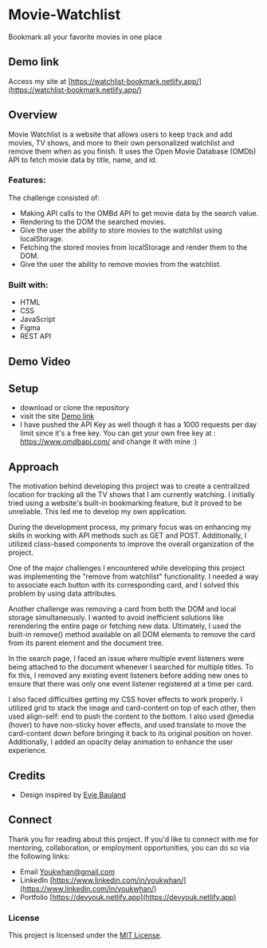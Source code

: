 # Movie-Watchlist
Bookmark all your favorite movies in one place

## Demo link
Access my site at [https://watchlist-bookmark.netlify.app/](https://watchlist-bookmark.netlify.app/)

## Overview
Movie Watchlist is a website that allows users to keep track and add movies, TV shows, and more to their own personalized watchlist and remove them when as you finish. It uses the Open Movie Database (OMDb) API to fetch movie data by title, name, and id.

### Features:
The challenge consisted of:
- Making API calls to the OMBd API to get movie data by the search value.
- Rendering to the DOM the searched movies.
- Give the user the ability to store movies to the watchlist using localStorage.
- Fetching the stored movies from localStorage and render them to the DOM.
- Give the user the ability to remove movies from the watchlist.

### Built with:
- HTML
- CSS
- JavaScript
- Figma
- REST API

## Demo Video

## Setup
- download or clone the repository
- visit the site [Demo link](#demo-link)
- I have pushed the API Key as well though it has a 1000 requests per day limit since it's a free key. You can get your own free key at : https://www.omdbapi.com/ and change it with mine :)


## Approach

The motivation behind developing this project was to create a centralized location for tracking all the TV shows that I am currently watching. I initially tried using a website's built-in bookmarking feature, but it proved to be unreliable. This led me to develop my own application.

During the development process, my primary focus was on enhancing my skills in working with API methods such as GET and POST. Additionally, I utilized class-based components to improve the overall organization of the project.

One of the major challenges I encountered while developing this project was implementing the "remove from watchlist" functionality. I needed a way to associate each button with its corresponding card, and I solved this problem by using data attributes.

Another challenge was removing a card from both the DOM and local storage simultaneously. I wanted to avoid inefficient solutions like rerendering the entire page or fetching new data. Ultimately, I used the built-in remove() method available on all DOM elements to remove the card from its parent element and the document tree.

In the search page, I faced an issue where multiple event listeners were being attached to the document whenever I searched for multiple titles. To fix this, I removed any existing event listeners before adding new ones to ensure that there was only one event listener registered at a time per card.

I also faced difficulties getting my CSS hover effects to work properly. I utilized grid to stack the image and card-content on top of each other, then used align-self: end to push the content to the bottom. I also used @media (hover) to have non-sticky hover effects, and used translate to move the card-content down before bringing it back to its original position on hover. Additionally, I added an opacity delay animation to enhance the user experience.


## Credits
- Design inspired by [Evie Bauland](https://dribbble.com/EvieBauland)

## Connect

Thank you for reading about this project. If you'd like to connect with me for mentoring, collaboration, or employment opportunities, you can do so via the following links:

- Email [Youkwhan@gmail.com](**Youkwhan@gmail.com**)
- LinkedIn [https://www.linkedin.com/in/youkwhan/](https://www.linkedin.com/in/youkwhan/)
- Portfolio [https://devyouk.netlify.app](https://devyouk.netlify.app)

### License
This project is licensed under the [MIT License](LICENSE.md).
